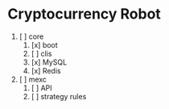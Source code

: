 # Cryptocurrency Robot
1. [ ] core
   1. [x] boot
   1. [ ] clis
   1. [x] MySQL
   1. [x] Redis
1. [ ] mexc
   1. [ ] API
   1. [ ] strategy rules
